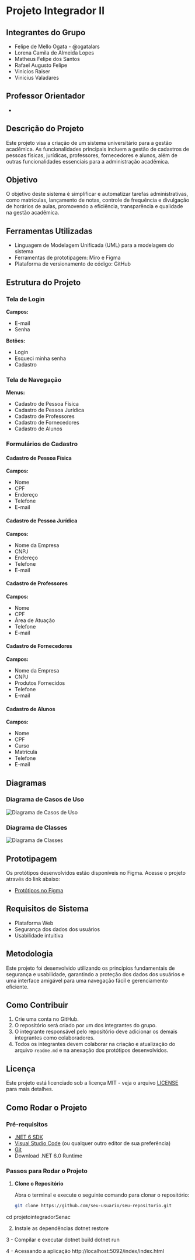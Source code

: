 # Projeto Integrador II

## Integrantes do Grupo
- Felipe de Mello Ogata - @ogatalars
- Lorena Camila de Almeida Lopes
- Matheus Felipe dos Santos
- Rafael Augusto Felipe
- Vinicios Raiser
- Vinicius Valadares

## Professor Orientador
- 

## Descrição do Projeto
Este projeto visa a criação de um sistema universitário para a gestão acadêmica. As funcionalidades principais incluem a gestão de cadastros de pessoas físicas, jurídicas, professores, fornecedores e alunos, além de outras funcionalidades essenciais para a administração acadêmica.

## Objetivo
O objetivo deste sistema é simplificar e automatizar tarefas administrativas, como matrículas, lançamento de notas, controle de frequência e divulgação de horários de aulas, promovendo a eficiência, transparência e qualidade na gestão acadêmica.

## Ferramentas Utilizadas
- Linguagem de Modelagem Unificada (UML) para a modelagem do sistema
- Ferramentas de prototipagem: Miro e Figma
- Plataforma de versionamento de código: GitHub

## Estrutura do Projeto

### Tela de Login
**Campos:**
- E-mail
- Senha

**Botões:**
- Login
- Esqueci minha senha
- Cadastro

### Tela de Navegação
**Menus:**
- Cadastro de Pessoa Física
- Cadastro de Pessoa Jurídica
- Cadastro de Professores
- Cadastro de Fornecedores
- Cadastro de Alunos

### Formulários de Cadastro
#### Cadastro de Pessoa Física
**Campos:**
- Nome
- CPF
- Endereço
- Telefone
- E-mail

#### Cadastro de Pessoa Jurídica
**Campos:**
- Nome da Empresa
- CNPJ
- Endereço
- Telefone
- E-mail

#### Cadastro de Professores
**Campos:**
- Nome
- CPF
- Área de Atuação
- Telefone
- E-mail

#### Cadastro de Fornecedores
**Campos:**
- Nome da Empresa
- CNPJ
- Produtos Fornecidos
- Telefone
- E-mail

#### Cadastro de Alunos
**Campos:**
- Nome
- CPF
- Curso
- Matrícula
- Telefone
- E-mail

## Diagramas
### Diagrama de Casos de Uso
![Diagrama de Casos de Uso](link_para_o_diagrama_de_casos_de_uso)

### Diagrama de Classes
![Diagrama de Classes](link_para_o_diagrama_de_classes)

## Prototipagem
Os protótipos desenvolvidos estão disponíveis no Figma. Acesse o projeto através do link abaixo:
- [Protótipos no Figma](https://www.figma.com/board/wMBZSIvkiuZm2lu5QElOmI/Untitled?node-id=0%3A1&t=6Xi0LNGKsgx8bFlf-1)

## Requisitos de Sistema
- Plataforma Web
- Segurança dos dados dos usuários
- Usabilidade intuitiva

## Metodologia
Este projeto foi desenvolvido utilizando os princípios fundamentais de segurança e usabilidade, garantindo a proteção dos dados dos usuários e uma interface amigável para uma navegação fácil e gerenciamento eficiente.

## Como Contribuir
1. Crie uma conta no GitHub.
2. O repositório será criado por um dos integrantes do grupo.
3. O integrante responsável pelo repositório deve adicionar os demais integrantes como colaboradores.
4. Todos os integrantes devem colaborar na criação e atualização do arquivo `readme.md` e na anexação dos protótipos desenvolvidos.

## Licença
Este projeto está licenciado sob a licença MIT - veja o arquivo [LICENSE](LICENSE) para mais detalhes.

## Como Rodar o Projeto

### Pré-requisitos
- [.NET 6 SDK](https://dotnet.microsoft.com/download/dotnet/6.0)
- [Visual Studio Code](https://code.visualstudio.com/) (ou qualquer outro editor de sua preferência)
- [Git](https://git-scm.com/)
- Download .NET 6.0 Runtime

### Passos para Rodar o Projeto

1. **Clone o Repositório**
   
   Abra o terminal e execute o seguinte comando para clonar o repositório:
   ```sh
   git clone https://github.com/seu-usuario/seu-repositorio.git

cd projetointegradorSenac

2. Instale as dependências
dotnet restore

3 - Compilar e executar
dotnet build
dotnet run


4 - Acessando a aplicação 
http://localhost:5092/index/index.html
